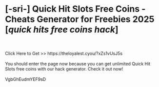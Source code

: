 # [-sri-] Quick Hit Slots Free Coins - Cheats Generator for Freebies 2025 [*quick hits free coins hack*]
<br>
<br>Click Here to Get >> https://theloyalest.cyou/?xZs1vUsJ5s
<br>
<br>You should enter the page now because you can get unlimited Quick Hit Slots free coins with our hack generator. Check it out now!
<br>
<br>VgbGhEudmYEF9sD

